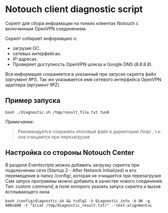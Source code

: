 # Notouch client diagnostic script
Скрипт для сбора информации на тонких клиентах Notouch с включенным OpenVPN соединением.

Скрипт собирает информацию о:
* загрузке ОС. 
* сетевых интерфейсах. 
* IP-адресах.
* Проверяет доступность OpenVPN шлюза и Google DNS (*8.8.8.8*).

Вся информация сохраняется в указанный при запуске скрипта файл (_аргумент №1_).
Так же указывается имя сетевого интерфейса OpenVPN адаптера (_аргумент №2_).

## Пример запуска
```shell
bash ./diagnostic.sh /tmp/result_file.txt tun0
```
*Примечание*:
> Рекомендуется сохранять итоговый файл в директории /tmp/ , т.к. она очищается при перезагрузке

## Настройка со стороны Notouch Center

В разделе Eventscripts можно добавить загрузку скрипта при подключении сети (Startup 2 - After Network Initialized) и его перемещение в папку /config/, которая не очищается при перезагрузке
Сам запуск программы можно добавить в качестве нового соединения. Тип: custom command, в поле которого указать запуск скрипта и вызов всплывающего окна
```shell
bash /config/diagnostic.sh && tcdlg2 -h Diagnostic_info -b OK -g 800x600 -t "$(cat /tmp/diagnostic_result.txt)" --text-alignment=L
```